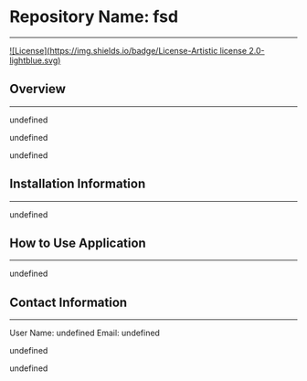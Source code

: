 

  # Repository Name: fsd 
  <hr/>


 [![License](https://img.shields.io/badge/License-Artistic license 2.0-lightblue.svg)]()

## Overview
<hr/>
undefined

undefined

undefined


 ## Installation Information
 <hr/>
 undefined

## How to Use Application
<hr/>
undefined


## Contact Information
<hr/>
User Name: undefined
Email: undefined

undefined

undefined


